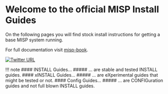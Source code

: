 # Welcome to the official MISP Install Guides

On the following pages you will find stock install instructions for getting a base MISP system running.

For full documentation visit [misp-book](https://www.circl.lu/doc/misp/).

[![Twitter URL](https://img.shields.io/twitter/url/https/twitter.com/fold_left.svg?style=social&label=Follow%20%40MISPProject)](https://twitter.com/MISPProject)

!!! note
    #### INSTALL Guides...
    ##### ... are stable and tested INSTALL guides.
    #### xINSTALL Guides...
    ##### ... are eXperimental guides that might be tested or not.
    #### Config Guides...
    ##### ... are CONFIGuration guides and not full blown INSTALL guides.
